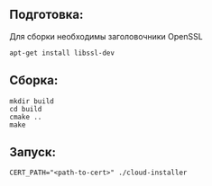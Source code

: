 ## Подготовка:

Для сборки необходимы заголовочники OpenSSL

```
apt-get install libssl-dev
```

## Сборка:   
```
mkdir build
cd build
cmake ..
make
```

## Запуск:
```
CERT_PATH="<path-to-cert>" ./cloud-installer
```

